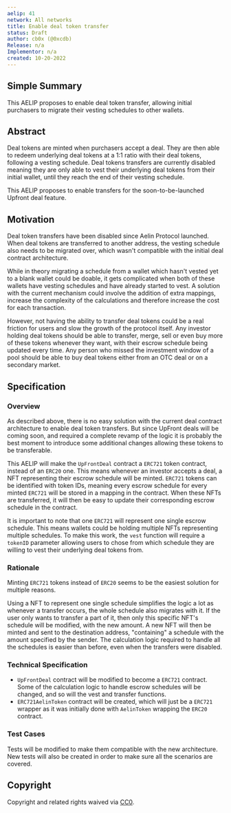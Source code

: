 ```yaml
---
aelip: 41
network: All networks
title: Enable deal token transfer
status: Draft
author: cb0x (@0xcdb)
Release: n/a
Implementor: n/a
created: 10-20-2022
---
```


## Simple Summary

<!--"If you can't explain it simply, you don't understand it well enough." Simply describe the outcome the proposed changes intends to achieve. This should be non-technical and accessible to a casual community member.-->

This AELIP proposes to enable deal token transfer, allowing initial purchasers to migrate their vesting schedules to other wallets.

## Abstract

<!--A short (~200 word) description of the proposed change, the abstract should clearly describe the proposed change. This is what *will* be done if the AELIP is implemented, not *why* it should be done or *how* it will be done. If the AELIP proposes deploying a new contract, write, "we propose to deploy a new contract that will do x".-->

Deal tokens are minted when purchasers accept a deal. They are then able to redeem underlying deal tokens at a 1:1 ratio with their deal tokens, following a vesting schedule. Deal tokens transfers are currently disabled meaning they are only able to vest their underlying deal tokens from their initial wallet, until they reach the end of their vesting schedule.

This AELIP proposes to enable transfers for the soon-to-be-launched Upfront deal feature.

## Motivation

<!--This is the problem statement. This is the *why* of the AELIP. It should clearly explain *why* the current state of the protocol is inadequate.  It is critical that you explain *why* the change is needed, if the AELIP proposes changing how something is calculated, you must address *why* the current calculation is inaccurate or wrong. This is not the place to describe how the AELIP will address the issue!-->

Deal token transfers have been disabled since Aelin Protocol launched. When deal tokens are transferred to another address, the vesting schedule also needs to be migrated over, which wasn't compatible with the initial deal contract architecture.

While in theory migrating a schedule from a wallet which hasn't vested yet to a blank wallet could be doable, it gets complicated when both of these wallets have vesting schedules and have already started to vest. A solution with the current mechanism could involve the addition of extra mappings, increase the complexity of the calculations and therefore increase the cost for each transaction.

However, not having the ability to transfer deal tokens could be a real friction for users and slow the growth of the protocol itself. Any investor holding deal tokens should be able to transfer, merge, sell or even buy more of these tokens whenever they want, with their escrow schedule being updated every time. Any person who missed the investment window of a pool should be able to buy deal tokens either from an OTC deal or on a secondary market.

## Specification

### Overview

<!--This is a high-level overview of *how* the AELIP will solve the problem. The overview should clearly describe how the new feature will be implemented.-->

As described above, there is no easy solution with the current deal contract architecture to enable deal token transfers. But since UpFront deals will be coming soon, and required a complete revamp of the logic it is probably the best moment to introduce some additional changes allowing these tokens to be transferable.

This AELIP will make the `UpFrontDeal` contract a `ERC721` token contract, instead of an `ERC20` one. This means whenever an investor accepts a deal, a NFT representing their escrow schedule will be minted. `ERC721` tokens can be identified with token IDs, meaning every escrow schedule for every minted `ERC721` will be stored in a mapping in the contract. When these NFTs are transferred, it will then be easy to update their corresponding escrow schedule in the contract.

It is important to note that one `ERC721` will represent one single escrow schedule. This means wallets could be holding multiple NFTs representing multiple schedules. To make this work, the `vest` function will require a `tokenID` parameter allowing users to chose from which schedule they are willing to vest their underlying deal tokens from.

### Rationale

<!--This is where you explain the reasoning behind how you propose to solve the problem. Why did you propose to implement the change in this way, what were the considerations and trade-offs. The rationale fleshes out what motivated the design and why particular design decisions were made. It should describe alternate designs that were considered and related work. The rationale may also provide evidence of consensus within the community, and should discuss important objections or concerns raised during discussion.-->

Minting `ERC721` tokens instead of `ERC20` seems to be the easiest solution for multiple reasons.

Using a NFT to represent one single schedule simplifies the logic a lot as whenever a transfer occurs, the whole schedule also migrates with it. If the user only wants to transfer a part of it, then only this specific NFT's schedule will be modified, with the new amount. A new NFT will then be minted and sent to the destination address, "containing" a schedule with the amount specified by the sender. The calculation logic required to handle all the schedules is easier than before, even when the transfers were disabled.

### Technical Specification

<!--The technical specification should outline the public API of the changes proposed. That is, changes to any of the interfaces Synthetix currently exposes or the creations of new ones.-->

- `UpFrontDeal` contract will be modified to become a `ERC721` contract. Some of the calculation logic to handle escrow schedules will be changed, and so will the vest and transfer functions.
- `ERC721AelinToken` contract will be created, which will just be a `ERC721` wrapper as it was initially done with `AelinToken` wrapping the `ERC20` contract.

### Test Cases

<!--Test cases for an implementation are mandatory for AELIPs but can be included with the implementation..-->

Tests will be modified to make them compatible with the new architecture. New tests will also be created in order to make sure all the scenarios are covered.

## Copyright

Copyright and related rights waived via [CC0](https://creativecommons.org/publicdomain/zero/1.0/).
